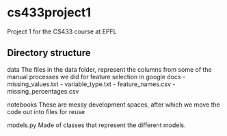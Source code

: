 # cs433project1
Project 1 for the CS433 course at EPFL

## Directory structure

data 
    The files in the data folder, represent the columns from some of the manual processes we did for feature selection in google docs 
    - missing_values.txt
    - variable_type.txt
    - feature_names.csv
    - missing_percentages.csv

notebooks 
    These are messy development spaces, after which we move the code out into files for reuse

models.py
    Made of classes that represent the different models.
